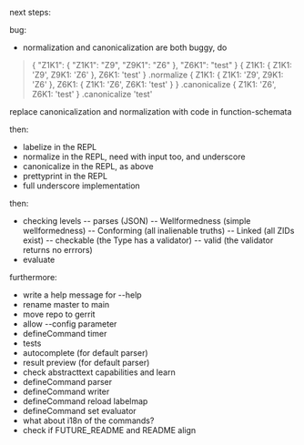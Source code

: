 next steps:

bug:
- normalization and canonicalization are both buggy, do
> { "Z1K1": { "Z1K1": "Z9", "Z9K1": "Z6" }, "Z6K1": "test" }
{ Z1K1: { Z1K1: 'Z9', Z9K1: 'Z6' }, Z6K1: 'test' }
> .normalize
{
  Z1K1: { Z1K1: 'Z9', Z9K1: 'Z6' },
  Z6K1: { Z1K1: 'Z6', Z6K1: 'test' }
}
> .canonicalize
{ Z1K1: 'Z6', Z6K1: 'test' }
> .canonicalize
'test'

replace canonicalization and normalization with code in function-schemata

then:
- labelize in the REPL
- normalize in the REPL, need with input too, and underscore
- canonicalize in the REPL, as above
- prettyprint in the REPL
- full underscore implementation

then:
- checking levels
-- parses (JSON)
-- Wellformedness (simple wellformedness)
-- Conforming (all inalienable truths)
-- Linked (all ZIDs exist)
-- checkable (the Type has a validator)
-- valid (the validator returns no errrors)
- evaluate

furthermore:
- write a help message for --help
- rename master to main
- move repo to gerrit
- allow --config parameter
- defineCommand timer
- tests
- autocomplete (for default parser)
- result preview (for default parser)
- check abstracttext capabilities and learn
- defineCommand parser
- defineCommand writer
- defineCommand reload labelmap
- defineCommand set evaluator
- what about i18n of the commands?
- check if FUTURE_README and README align
